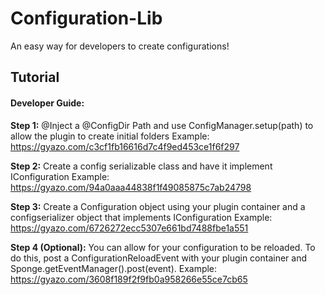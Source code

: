 # Configuration-Lib
 An easy way for developers to create configurations!


## Tutorial
#### Developer Guide:

**Step 1:**
@Inject a @ConfigDir Path and use ConfigManager.setup(path) to allow the plugin to create initial folders
Example: https://gyazo.com/c3cf1fb16616d7c4f9ed453ce1f6f297

**Step 2:** 
Create a config serializable class and have it implement IConfiguration 
Example: https://gyazo.com/94a0aaa44838f1f49085875c7ab24798

**Step 3:**
Create a Configuration object using your plugin container and a configserializer object that implements IConfiguration
Example: https://gyazo.com/6726272ecc5307e661bd7488fbe1a551

**Step 4 (Optional):** 
You can allow for your configuration to be reloaded. To do this, post a ConfigurationReloadEvent with your plugin container and Sponge.getEventManager().post(event).
Example: https://gyazo.com/3608f189f2f9fb0a958266e55ce7cb65